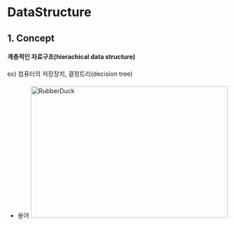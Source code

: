 # DataStructure

## 1. Concept
#### 계층적인 자료구조(hierachical data structure)
ex) 컴퓨터의 저장장치, 결정트리(decision tree)
####
* 용어
<img src="C:\Users\User\Desktop\트리용어." width="450px" height="300px" title="px(픽셀) 크기 설정" alt="RubberDuck"></img><br/>
